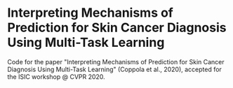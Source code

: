 # Interpreting Mechanisms of Prediction for Skin Cancer Diagnosis Using Multi-Task Learning
Code for the paper "Interpreting Mechanisms of Prediction for Skin Cancer Diagnosis Using Multi-Task Learning" (Coppola et al., 2020), accepted for the ISIC workshop @ CVPR 2020.
